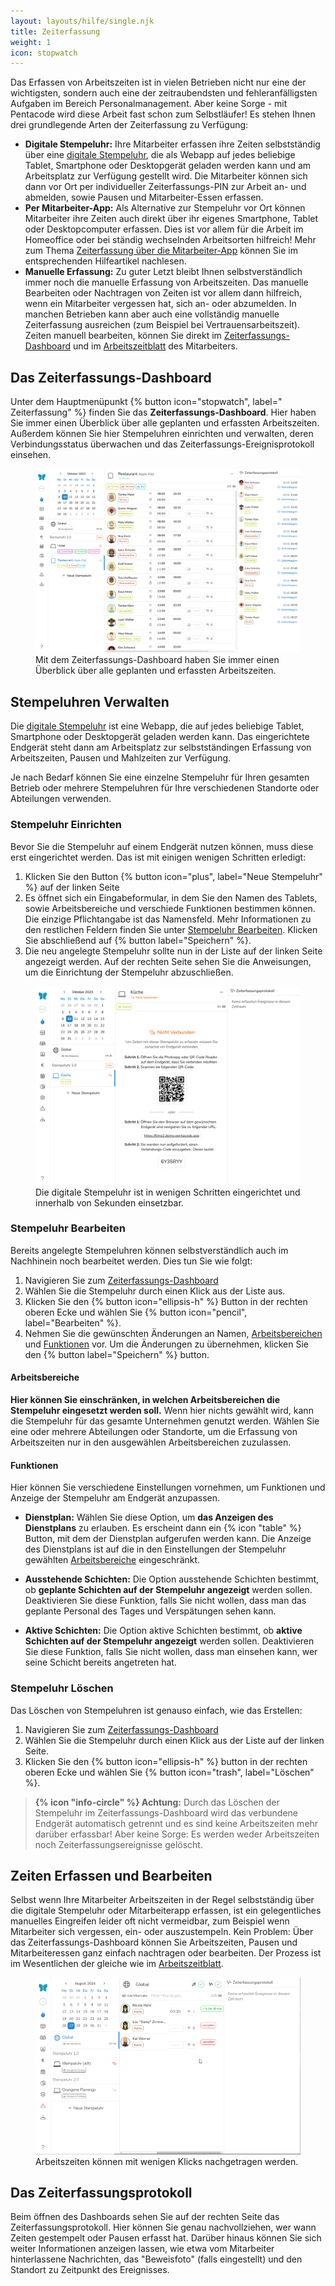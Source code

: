 ```yaml
---
layout: layouts/hilfe/single.njk
title: Zeiterfassung
weight: 1
icon: stopwatch
---
```


Das Erfassen von Arbeitszeiten ist in vielen Betrieben nicht nur eine der wichtigsten, sondern auch eine der zeitraubendsten und fehleranfälligsten Aufgaben im Bereich Personalmanagement. Aber keine Sorge - mit Pentacode wird diese Arbeit fast schon zum Selbstläufer! Es stehen Ihnen drei grundlegende Arten der Zeiterfassung zu Verfügung:

- **Digitale Stempeluhr:** Ihre Mitarbeiter erfassen ihre Zeiten selbstständig über eine [digitale Stempeluhr](/hilfe/stempeluhr/), die als Webapp auf jedes beliebige Tablet, Smartphone oder Desktopgerät geladen werden kann und am Arbeitsplatz zur Verfügung gestellt wird. Die Mitarbeiter können sich dann vor Ort per individueller Zeiterfassungs-PIN zur Arbeit an- und abmelden, sowie Pausen und Mitarbeiter-Essen erfassen.
- **Per Mitarbeiter-App:** Als Alternative zur Stempeluhr vor Ort können Mitarbeiter ihre Zeiten auch direkt über ihr eigenes Smartphone, Tablet oder Desktopcomputer erfassen. Dies ist vor allem für die Arbeit im Homeoffice oder bei ständig wechselnden Arbeitsorten hilfreich! Mehr zum Thema [Zeiterfassung über die Mitarbeiter-App](/hilfe/handbuch/mitarbeiter-app/#zeiterfassung) können Sie im entsprechenden Hilfeartikel nachlesen.
- **Manuelle Erfassung:** Zu guter Letzt bleibt Ihnen selbstverständlich immer noch die manuelle Erfassung von Arbeitszeiten. Das manuelle Bearbeiten oder Nachtragen von Zeiten ist vor allem dann hilfreich, wenn ein Mitarbeiter vergessen hat, sich an- oder abzumelden. In manchen Betrieben kann aber auch eine vollständig manuelle Zeiterfassung ausreichen (zum Beispiel bei Vertrauensarbeitszeit). Zeiten manuell bearbeiten, können Sie direkt im [Zeiterfassungs-Dashboard](#zeiten-erfassen-und-bearbeiten) und im [Arbeitszeitblatt](/hilfe/handbuch/mitarbeiter/arbeitszeiten/) des Mitarbeiters.

## Das Zeiterfassungs-Dashboard

Unter dem Hauptmenüpunkt {% button icon="stopwatch", label=" Zeiterfassung" %} finden Sie das **Zeiterfassungs-Dashboard**. Hier haben Sie immer einen Überblick über alle geplanten und erfassten Arbeitszeiten. Außerdem können Sie hier Stempeluhren einrichten und verwalten, deren Verbindungsstatus überwachen und das Zeiterfassungs-Ereignisprotokoll einsehen. 

<figure>
<img src="dashboard_1.png" />
<figcaption>Mit dem Zeiterfassungs-Dashboard haben Sie immer einen Überblick über alle geplanten und erfassten Arbeitszeiten.</figcaption>
</figure>

## Stempeluhren Verwalten

Die [digitale Stempeluhr](/hilfe/stempeluhr/) ist eine Webapp, die auf jedes beliebige Tablet, Smartphone oder Desktopgerät geladen werden kann. Das eingerichtete Endgerät steht dann am Arbeitsplatz zur selbstständingen Erfassung von Arbeitszeiten, Pausen und Mahlzeiten zur Verfügung.

Je nach Bedarf können Sie eine einzelne Stempeluhr für Ihren gesamten Betrieb oder mehrere Stempeluhren für Ihre verschiedenen Standorte oder Abteilungen verwenden.

### Stempeluhr Einrichten

Bevor Sie die Stempeluhr auf einem Endgerät nutzen können, muss diese erst eingerichtet werden. Das ist mit einigen wenigen Schritten erledigt:

1. Klicken Sie den Button {% button icon="plus", label="Neue Stempeluhr" %} auf der linken Seite
2. Es öffnet sich ein Eingabeformular, in dem Sie den Namen des Tablets, sowie Arbeitsbereiche und verschiede Funktionen bestimmen können. Die einzige Pflichtangabe ist das Namensfeld. Mehr Informationen zu den restlichen Feldern finden Sie unter [Stempeluhr Bearbeiten](#stempeluhr-bearbeiten). Klicken Sie abschließend auf {% button label="Speichern" %}.
3. Die neu angelegte Stempeluhr sollte nun in der Liste auf der linken Seite angezeigt werden. Auf der rechten Seite sehen Sie die Anweisungen, um die Einrichtung der Stempeluhr abzuschließen.

<figure>
<img src="stempeluhr_einrichten_2.png" />
<figcaption>Die digitale Stempeluhr ist in wenigen Schritten eingerichtet und innerhalb von Sekunden einsetzbar.</figcaption>
</figure>

### Stempeluhr Bearbeiten

Bereits angelegte Stempeluhren können selbstverständlich auch im Nachhinein noch bearbeitet werden. Dies tun Sie wie folgt:

1. Navigieren Sie zum [Zeiterfassungs-Dashboard](#das-zeiterfassungs-dashboard)
2. Wählen Sie die Stempeluhr durch einen Klick aus der Liste aus.
3. Klicken Sie den {% button icon="ellipsis-h" %} Button in der rechten oberen Ecke und wählen Sie {% button icon="pencil", label="Bearbeiten" %}.
4. Nehmen Sie die gewünschten Änderungen an Namen, [Arbeitsbereichen](#arbeitsbereiche) und [Funktionen](#funktionen) vor. Um die Änderungen zu übernehmen, klicken Sie den {% button label="Speichern" %} button.

#### Arbeitsbereiche

**Hier können Sie einschränken, in welchen Arbeitsbereichen die Stempeluhr eingesetzt werden soll.** Wenn hier nichts gewählt wird, kann die Stempeluhr für das gesamte Unternehmen genutzt werden. Wählen Sie eine oder mehrere Abteilungen oder Standorte, um die Erfassung von Arbeitszeiten nur in den ausgewählen Arbeitsbereichen zuzulassen.

#### Funktionen

Hier können Sie verschiedene Einstellungen vornehmen, um Funktionen und Anzeige der Stempeluhr am Endgerät anzupassen.

- **Dienstplan:** Wählen Sie diese Option, um **das Anzeigen des Dienstplans** zu erlauben. Es erscheint dann ein {% icon "table" %} Button, mit dem der Dienstplan aufgerufen werden kann. Die Anzeige des Dienstplans ist auf die in den Einstellungen der Stempeluhr gewählten [Arbeitsbereiche](#arbeitsbereiche) eingeschränkt.

- **Ausstehende Schichten:** Die Option ausstehende Schichten bestimmt, ob **geplante Schichten auf der Stempeluhr angezeigt** werden sollen. Deaktivieren Sie diese Funktion, falls Sie nicht wollen, dass man das geplante Personal des Tages und Verspätungen sehen kann.

- **Aktive Schichten:** Die Option aktive Schichten bestimmt, ob **aktive Schichten auf der Stempeluhr angezeigt** werden sollen. Deaktivieren Sie diese Funktion, falls Sie nicht wollen, dass man einsehen kann, wer seine Schicht bereits angetreten hat. 

### Stempeluhr Löschen

Das Löschen von Stempeluhren ist genauso einfach, wie das Erstellen:

1. Navigieren Sie zum [Zeiterfassungs-Dashboard](#das-zeiterfassungs-dashboard)
2. Wählen Sie die Stempeluhr durch einen Klick aus der Liste auf der linken Seite.
3. Klicken Sie den {% button icon="ellipsis-h" %} button in der rechten oberen Ecke und wählen Sie {% button icon="trash", label="Löschen" %}.

> **{% icon "info-circle" %} Achtung:** Durch das Löschen der Stempeluhr im Zeiterfassungs-Dashboard wird das verbundene Endgerät automatisch getrennt und es sind keine Arbeitszeiten mehr darüber erfassbar! Aber keine Sorge: Es werden weder Arbeitszeiten noch Zeiterfassungsereignisse gelöscht.

## Zeiten Erfassen und Bearbeiten

Selbst wenn Ihre Mitarbeiter Arbeitszeiten in der Regel selbstständig über die digitale Stempeluhr oder Mitarbeiterapp erfassen, ist ein gelegentliches manuelles Eingreifen leider oft nicht vermeidbar, zum Beispiel wenn Mitarbeiter sich vergessen, ein- oder auszustempeln. Kein Problem: Über das Zeiterfassungs-Dashboard können Sie Arbeitszeiten, Pausen und Mitarbeiteressen ganz einfach nachtragen oder bearbeiten. Der Prozess ist im Wesentlichen der gleiche wie im [Arbeitszeitblatt](/hilfe/handbuch/mitarbeiter/arbeitszeiten/#arbeitszeit-bearbeiten). 

<figure>
<img src="nachtrag.gif" />
<figcaption>Arbeitszeiten können mit wenigen Klicks nachgetragen werden.</figcaption>
</figure>

## Das Zeiterfassungsprotokoll

Beim öffnen des Dashboards sehen Sie auf der rechten Seite das Zeiterfassungsprotokoll. Hier können Sie genau nachvollziehen, wer wann Zeiten gestempelt oder Pausen erfasst hat. Darüber hinaus können Sie sich weiter Informationen anzeigen lassen, wie etwa vom Mitarbeiter hinterlassene Nachrichten, das "Beweisfoto" (falls eingestellt) und den Standort zu Zeitpunkt des Ereignisses.